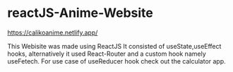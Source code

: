 # reactJS-Anime-Website

https://calikoanime.netlify.app/


This Webisite was made using ReactJS
It consisted of useState,useEffect hooks, alternatively it used React-Router and a custom hook namely useFetech.
For use case of useReducer hook check out the calculator app.
